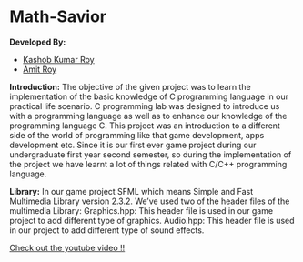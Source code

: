 # Math-Savior

**Developed By:**
- [Kashob Kumar Roy](https://github.com/forkkr)
- [Amit Roy](https://github.com/AmitRoy7)


**Introduction:**
The objective of the given project was to learn the implementation of the basic knowledge of C programming language in our practical life scenario. C programming lab was designed to introduce us with a programming language as well as to enhance our knowledge of the programming language C. This project was an introduction to a different side of the world of programming like that game development, apps development etc. Since it is our first ever game project during our undergraduate first year second semester, so during the implementation of the project we have learnt a lot of things related with C/C++ programming language.


**Library:**
In our game project SFML which means Simple and Fast Multimedia Library version 2.3.2. We’ve used two of the header files of the multimedia Library:
Graphics.hpp: This header file is used in our game project to add different type of graphics.
Audio.hpp: This header file is used in our project to add different type of sound effects.

[Check out the youtube video !!](https://youtu.be/-Vn3WwBsG5A)
